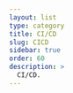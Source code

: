 ```yaml
---
layout: list
type: category
title: CI/CD
slug: CICD
sidebar: true
order: 60
description: >
  CI/CD.
---
```

